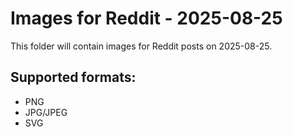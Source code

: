 # Images for Reddit - 2025-08-25

This folder will contain images for Reddit posts on 2025-08-25.

## Supported formats:
- PNG
- JPG/JPEG
- SVG
